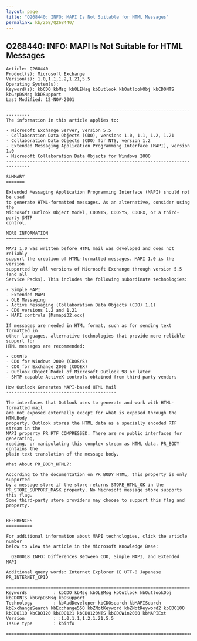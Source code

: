 ```yaml
---
layout: page
title: "Q268440: INFO: MAPI Is Not Suitable for HTML Messages"
permalink: kb/268/Q268440/
---
```


## Q268440: INFO: MAPI Is Not Suitable for HTML Messages

	Article: Q268440
	Product(s): Microsoft Exchange
	Version(s): 1.0,1.1,1.2,1.21,5.5
	Operating System(s): 
	Keyword(s): kbCDO kbMsg kbOLEMsg kbOutlook kbOutlookObj kbCDONTS kbGrpDSMsg kbDSupport
	Last Modified: 12-NOV-2001
	
	-------------------------------------------------------------------------------
	The information in this article applies to:
	
	- Microsoft Exchange Server, version 5.5 
	- Collaboration Data Objects (CDO), versions 1.0, 1.1, 1.2, 1.21 
	- Collaboration Data Objects (CDO) for NTS, version 1.2 
	- Extended Messaging Application Programming Interface (MAPI), version 1.0 
	- Microsoft Collaboration Data Objects for Windows 2000 
	-------------------------------------------------------------------------------
	
	SUMMARY
	=======
	
	Extended Messaging Application Programming Interface (MAPI) should not be used
	to generate HTML-formatted messages. As an alternative, consider using the
	Microsoft Outlook Object Model, CDONTS, CDOSYS, CDOEX, or a third-party SMTP
	control.
	
	MORE INFORMATION
	================
	
	MAPI 1.0 was written before HTML mail was developed and does not reliably
	support the creation of HTML-formatted messages. MAPI 1.0 is the version
	supported by all versions of Microsoft Exchange through version 5.5 (and all
	Service Packs). This includes the following subordinate technologies:
	
	- Simple MAPI
	- Extended MAPI
	- OLE Messaging
	- Active Messaging (Collaboration Data Objects (CDO) 1.1)
	- CDO versions 1.2 and 1.21
	- MAPI controls (Msmapi32.ocx)
	
	If messages are needed in HTML format, such as for sending text formatted in
	other languages, alternative technologies that provide more reliable support for
	HTML messages are recommended:
	
	- CDONTS
	- CDO for Windows 2000 (CDOSYS)
	- CDO for Exchange 2000 (CDOEX)
	- Outlook Object Model of Microsoft Outlook 98 or later
	- SMTP-capable ActiveX controls obtained from third-party vendors
	
	How Outlook Generates MAPI-based HTML Mail
	------------------------------------------
	
	The interfaces that Outlook uses to generate and work with HTML-formatted mail
	are not exposed externally except for what is exposed through the HTMLBody
	property. Outlook stores the HTML data as a specially encoded RTF stream in the
	MAPI property PR_RTF_COMPRESSED. There are no public interfaces for generating,
	reading, or manipulating this complex stream as HTML data. PR_BODY contains the
	plain text translation of the message body.
	
	What About PR_BODY_HTML?:
	
	According to the documentation on PR_BODY_HTML, this property is only supported
	by a message store if the store returns STORE_HTML_OK in the
	PR_STORE_SUPPORT_MASK property. No Microsoft message store supports this flag.
	Some third-party store providers may choose to support this flag and property.
	
	
	REFERENCES
	==========
	
	For additional information about MAPI technologies, click the article number
	below to view the article in the Microsoft Knowledge Base:
	
	  Q200018 INFO: Differences Between CDO, Simple MAPI, and Extended MAPI
	
	Additional query words: Internet Explorer IE UTF-8 Japanese PR_INTERNET_CPID
	
	======================================================================
	Keywords          : kbCDO kbMsg kbOLEMsg kbOutlook kbOutlookObj kbCDONTS kbGrpDSMsg kbDSupport 
	Technology        : kbAudDeveloper kbCDOsearch kbMAPISearch kbExchangeSearch kbExchange550 kbZNotKeyword kbZNotKeyword2 kbCDO100 kbCDO110 kbCDO120 kbCDO121 kbCDO120NTS kbCDOWin2000 kbMAPIExt
	Version           : :1.0,1.1,1.2,1.21,5.5
	Issue type        : kbinfo
	
	=============================================================================
	
